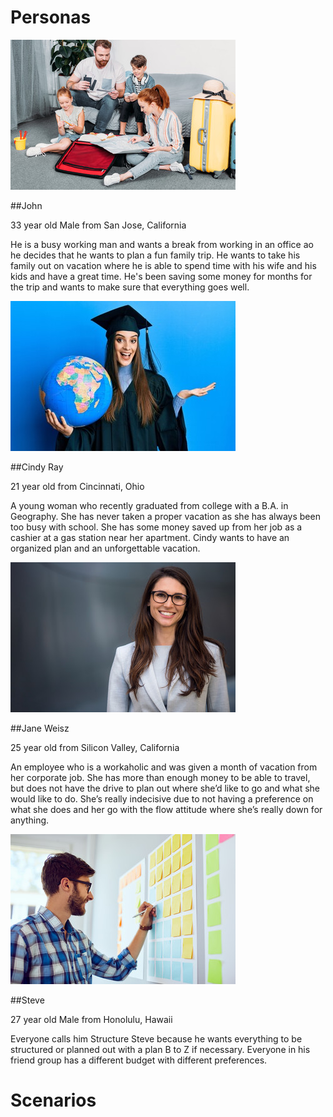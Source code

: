 # Personas

![A photo of John, Persona 1](240_F_176507866_yBS7YgVWIKDP2JgNsQfZaBpFuSkDiICX.jpg)

##John

33 year old Male from San Jose, California

He is a busy working man and wants a break from working in an office ao he decides that he wants to plan a fun family trip. He wants to take his family out on vacation where he is able to spend time with his wife and his kids and have a great time. He's been saving some money for months for the trip and wants to make sure that everything goes well.

![A photo of Cindy, Persona 2](240_F_435116287_9UyOk89BLk4Y3zGmmsQ70gQPKpBdQLxP.jpg
)

##Cindy Ray

21 year old from Cincinnati, Ohio

A young woman who recently graduated from college with a B.A. in Geography. She has never taken a proper vacation as she has always been too busy with school. She has some money saved up from her job as a cashier at a gas station near her apartment. Cindy wants to have an organized plan and an unforgettable vacation.

![A photo of Jane, Persona 3](240_F_212528953_fw6OrqAfZq9ii4Qbxxa9fBjxhh5eiAcD.jpg)

##Jane Weisz

25 year old from Silicon Valley, California

An employee who is a workaholic and was given a month of vacation from her corporate job. She has more than enough money to be able to travel, but does not have the drive to plan out where she’d like to go and what she would like to do. She’s really indecisive due to not having a preference on what she does and her go with the flow attitude where she’s really down for anything.

![A photo of Steve, Persona 4](240_F_167651004_jysoGdijTPxl45zsbblF3nj5ANI3ziHY.jpg)

##Steve

27 year old Male from Honolulu, Hawaii

Everyone calls him Structure Steve because he wants everything to be structured or planned out with a plan B to Z if necessary. Everyone in his friend group has a different budget with different preferences.


# Scenarios
